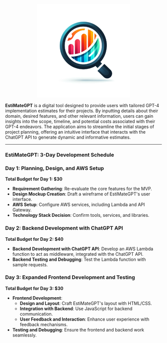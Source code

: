 <p align="center">
  <img src="logo.png" alt="EstiMateGPT" width="300"/>
</p>

**EstiMateGPT** is a digital tool designed to provide users with tailored GPT-4 implementation estimates for their projects. By inputting details about their domain, desired features, and other relevant information, users can gain insights into the scope, timeline, and potential costs associated with their GPT-4 endeavors. The application aims to streamline the initial stages of project planning, offering an intuitive interface that interacts with the ChatGPT API to generate dynamic and informative estimates. 

---

### EstiMateGPT: 3-Day Development Schedule

### Day 1: Planning, Design, and AWS Setup
**Total Budget for Day 1: $30**
   - **Requirement Gathering**: Re-evaluate the core features for the MVP.
   - **Design Mockup Creation**: Draft a wireframe of EstiMateGPT's user interface.
   - **AWS Setup**: Configure AWS services, including Lambda and API Gateway.
   - **Technology Stack Decision**: Confirm tools, services, and libraries.

### Day 2: Backend Development with ChatGPT API
**Total Budget for Day 2: $40**
   - **Backend Development with ChatGPT API**: Develop an AWS Lambda function to act as middleware, integrated with the ChatGPT API.
   - **Backend Testing and Debugging**: Test the Lambda function with sample requests.

### Day 3: Expanded Frontend Development and Testing
**Total Budget for Day 3: $30**
   - **Frontend Development**:
     - **Design and Layout**: Craft EstiMateGPT's layout with HTML/CSS.
     - **Integration with Backend**: Use JavaScript for backend communication.
     - **User Feedback and Interaction**: Enhance user experience with feedback mechanisms.
   - **Testing and Debugging**: Ensure the frontend and backend work seamlessly.

